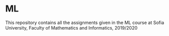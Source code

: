 # ML
This repository contains all the assignments given in the ML course at Sofia University, Faculty of Mathematics and Informatics, 2019/2020
